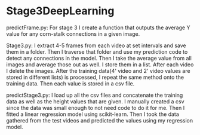 # Stage3DeepLearning

predictFrame.py:
For stage 3 I create a function that outputs the average Y value for any corn-stalk connections in a given image. 

Stage3.py:
I extract 4-5 frames from each video at set intervals and save them in a folder. Then I traverse that folder and use my prediction code to detect any connections in the model. Then I take the average value from all images and average those out as well. I store them in a list. After each video I delete the images. After the training data(4' video and 2' video values are stored in different lists) is processed, I repeat the same method onto the training data. Then each value is stored in a csv file.

predictStage3.py:
I load up all the csv files and concatenate the training data as well as the height values that are given. I manually created a csv since the data was small enough to not need code to do it for me. Then I fitted a linear regression model using scikit-learn. Then I took the data gathered from the test videos and predicted the values using my regression model.
